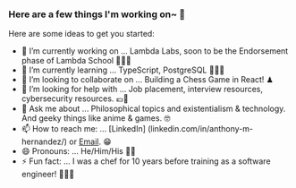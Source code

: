 ### Here are a few things I'm working on~ 💜

Here are some ideas to get you started:

- 🔭 I’m currently working on ... Lambda Labs, soon to be the Endorsement phase of Lambda School 👨🏼‍🎓
- 🌱 I’m currently learning ... TypeScript, PostgreSQL 👨🏼‍💻
- 👯 I’m looking to collaborate on ... Building a Chess Game in React! ♟
- 🤔 I’m looking for help with ...  Job placement, interview resources, cybersecurity resources. 💶🔐
- 💬 Ask me about ... Philosophical topics and existentialism & technology. And geeky things like anime & games. 🤓
- 📫 How to reach me: ... [LinkedIn] (linkedin.com/in/anthony-m-hernandez/) or [Email](mailto:anthony.hern4ndez@gmail.com). 😁
- 😄 Pronouns: ...  He/Him/His 🤴🏼
- ⚡ Fun fact: ... I was a chef for 10 years before training as a software engineer! 👨🏼‍🍳
